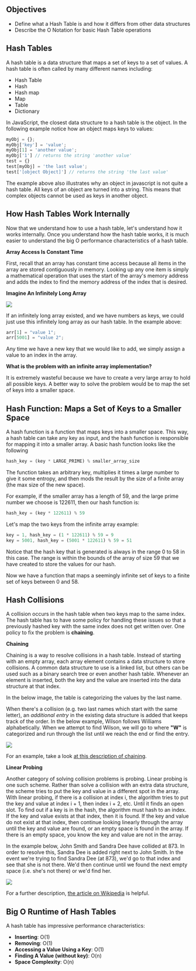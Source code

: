 ## Objectives

- Define what a Hash Table is and how it differs from other data structures
- Describe the O Notation for basic Hash Table operations

## Hash Tables

A hash table is a data structure that maps a set of keys to a set of values. A hash table is often called by many different names including:

* Hash Table
* Hash
* Hash map
* Map
* Table
* Dictionary

In JavaScript, the closest data structure to a hash table is the object. In the following example notice how an object maps keys to values:

```js
myObj = {};
myObj['key'] = 'value';
myObj[1] = 'another value';
myObj['1'] // returns the string 'another value'
test = {}
test[myObj] = 'the last value';
test['[object Object]'] // returns the string 'the last value'
```

The example above also illustrates why an object in javascript is not quite a hash table. All keys of an object are turned into a string. This means that complex objects cannot be used as keys in another object.

## How Hash Tables Work Internally

Now that we understand how to use a hash table, let's understand how it works internally. Once you understand how the hash table works, it is much easier to understand the big O performance characteristics of a hash table.

__Array Access Is Constant Time__

First, recall that an array has constant time access because all items in the array are stored contiguously in memory. Looking up any one item is simply a mathematical operation that uses the start of the array's memory address and adds the index to find the memory address of the index that is desired.

__Imagine An Infinitely Long Array__

![](http://s14.postimg.org/ho496a4k1/infinite_Array.png)

If an infinitely long array existed, and we have numbers as keys, we could just use this infinitely long array as our hash table. In the example above:

```js
arr[1] = "value 1";
arr[5001] = "value 2";
```

Any time we have a new key that we would like to add, we simply assign a value to an index in the array.

__What is the problem with an infinite array implementation?__

It is extremely wasteful because we have to create a very large array to hold all possible keys. A better way to solve the problem would be to map the set of keys into a smaller space.

## Hash Function: Maps a Set of Keys to a Smaller Space

A hash function is a function that maps keys into a smaller space. This way, a hash table can take any key as input, and the hash function is responsible for mapping it into a smaller array. A basic hash function looks like the following

```js
hash_key = (key * LARGE_PRIME) % smaller_array_size
```

The function takes an arbitrary key, multiplies it times a large number to give it some entropy, and then mods the result by the size of a finite array (the max size of the new space).

For example, if the smaller array has a length of 59, and the large prime number we choose is 122611, then our hash function is:

```js
hash_key = (key * 122611) % 59
```

Let's map the two keys from the infinite array example:

```js
key = 1, hash_key = (1 * 122611) % 59 = 9
key = 5001, hash_key = (5001 * 122611) % 59 = 51
```

Notice that the hash key that is generated is always in the range 0 to 58 in this case. The range is within the bounds of the array of size 59 that we have created to store the values for our hash.

Now we have a function that maps a seemingly infinite set of keys to a finite set of keys between 0 and 58.

## Hash Collisions

A collision occurs in the hash table when two keys map to the same index. The hash table has to have some policy for handling these issues so that a previously hashed key with the same index does not get written over. One policy to fix the problem is __chaining__.

__Chaining__

Chaining is a way to resolve collisions in a hash table. Instead of starting with an empty array, each array element contains a data structure to store collisions. A common data structure to use is a linked list, but others can be used such as a binary search tree or even another hash table. Whenever an element is inserted, both the key and the value are inserted into the data structure at that index.

In the below image, the table is categorizing the values by the last name.

When there's a collision (e.g. two last names which start with the same letter), an _additional entry_ in the existing data structure is added that keeps track of the order. In the below example, Wilson follows Williams alphabetically. When we attempt to find Wilson, we will go to where __"W"__ is categorized and run through the list until we reach the end or find the entry.

![](http://www.algolist.net/img/hash-table-chaining.png)

For an example, take a look [at this description of chaining](http://www.algolist.net/Data_structures/Hash_table/Chaining).

__Linear Probing__

Another category of solving collision problems is probing. Linear probing is one such scheme. Rather than solve a collision with an extra data structure, the scheme tries to put the key and value in a different spot in the array. With linear probing, if there is a collision at index i, the algorithm tries to put the key and value at index i + 1, then index i + 2, etc. Until it finds an open slot. To find out if a key is in the hash, the algorithm must hash to an index. If the key and value exists at that index, then it is found. If the key and value do not exist at that index, then continue looking linearly through the array until the key and value are found, or an empty space is found in the array. If there is an empty space, you know the key and value are not in the array.

In the example below, John Smith and Sandra Dee have collided at 873. In order to resolve this, Sandra Dee is added right next to John Smith. In the event we're trying to find Sandra Dee (at 873), we'd go to that index and see that she is not there. We'd then continue until we found the next empty space (i.e. she's not there) or we'd find her.

![](https://upload.wikimedia.org/wikipedia/commons/9/90/HASHTB12.svg)

For a further description, [the article on Wikipedia](https://en.wikipedia.org/wiki/Linear_probing) is helpful.

## Big O Runtime of Hash Tables

A hash table has impressive performance characteristics:

* __Inserting__: O(1)
* __Removing__: O(1)
* __Accessing a Value Using a Key__: O(1)
* __Finding A Value (without key)__: O(n)
* __Space Complexity__: O(n)

